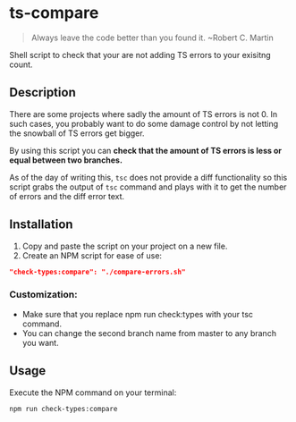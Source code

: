 # ts-compare

> Always leave the code better than you found it. ~Robert C. Martin

Shell script to check that your are not adding TS errors to your exisitng count.

## Description

There are some projects where sadly the amount of TS errors is not 0. In such cases, you probably want to do some damage control by not letting the snowball of TS errors get bigger. 

By using this script you can **check that the amount of TS errors is less or equal between two branches.**

As of the day of writing this, `tsc` does not provide a diff functionality so this script grabs the output of `tsc` command and plays with it to get the number of errors and the diff error text.

## Installation

1. Copy and paste the script on your project on a new file.
2. Create an NPM script for ease of use:

```json
"check-types:compare": "./compare-errors.sh" 
```

### Customization: 
- Make sure that you replace npm run check:types with your tsc command.
- You can change the second branch name from master to any branch you want.


## Usage 

Execute the NPM command on your terminal:

```shell
npm run check-types:compare
```
